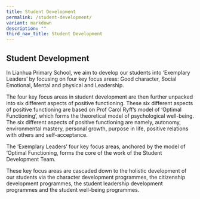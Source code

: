 ```yaml
---
title: Student Development
permalink: /student-development/
variant: markdown
description: ""
third_nav_title: Student Development
---
```

<h2><strong>Student Development</strong></h2>
<p>In Lianhua Primary School, we aim to develop our students into ‘Exemplary
Leaders’ by focusing on four key focus areas: Good character, Social Emotional,
Mental and physical and Leadership.</p>
<p></p>
<p>The four key focus areas in student development are then further unpacked
into six different aspects of positive functioning. These six different
aspects of positive functioning are based on Prof Carol Ryff’s model of
‘Optimal Functioning’, which forms the theoretical model of psychological
well-being. The six different aspects of positive functioning are namely,
autonomy, environmental mastery, personal growth, purpose in life, positive
relations with others and self-acceptance.</p>
<p></p>
<p>The ‘Exemplary Leaders’ four key focus areas, anchored by the model of
‘Optimal Functioning, forms the core of the work of the Student Development
Team.</p>
<p></p>
<p>These key focus areas are cascaded down to the holistic development of
our students via the character development programmes, the citizenship
development programmes, the student leadership development programmes and
the student well-being programmes.</p>